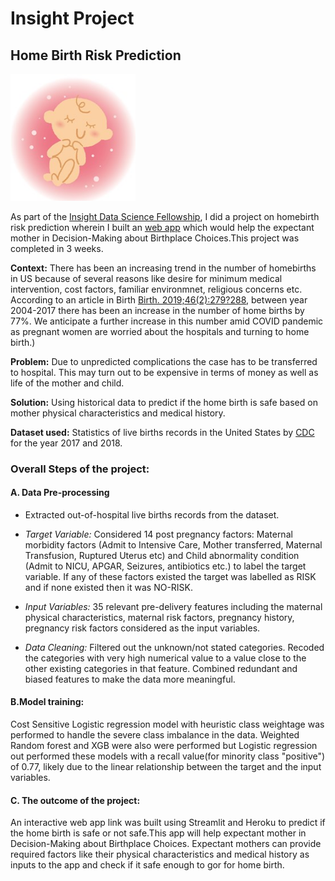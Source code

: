 # Insight Project 
## Home Birth Risk Prediction
<img src="baby21.JPG" alt="Drawing" style="width: 200px;"/>

As part of the [Insight Data Science Fellowship](https://insightfellows.com/), I did a project on homebirth risk prediction wherein I built an [web app](https://homebirth-safe.herokuapp.com) which would help the expectant mother in Decision-Making about Birthplace Choices.This project was completed in 3 weeks.

**Context:** There has been an increasing trend in the number of homebirths in US because of several reasons like desire for minimum medical intervention, cost factors, familiar environmnet, religious concerns etc. According to an article in Birth [Birth. 2019;46(2):279?288](https://www.ncbi.nlm.nih.gov/pmc/articles/PMC6642827/#:~:text=Home%20births%20increased%20by%2077%25%2C%20from%200.56%25%20of%20births,%E2%80%932017%20(Figure%202)), between year 2004-2017 there has been an increase in the number of home births by 77%. We anticipate a further increase in this number amid COVID pandemic as pregnant women are worried about the hospitals and turning to home birth.)

**Problem:** Due to unpredicted  complications the case has to be transferred to hospital. This may turn out to be expensive in terms of money as well as life of the mother and child.

**Solution:** Using historical data to predict if the home birth is safe based on mother physical characteristics and medical history.

**Dataset used:** Statistics of live births records in the United States by [CDC](https://www.cdc.gov/nchs/data_access/vitalstatsonline.htm) for the year 2017 and 2018.

### Overall Steps of the project:

#### A. Data Pre-processing

* Extracted out-of-hospital live births records from the dataset.


* *Target Variable:* Considered 14 post pregnancy factors: Maternal morbidity factors (Admit to Intensive Care, Mother transferred, Maternal Transfusion, Ruptured Uterus etc) and Child abnormality condition (Admit to NICU, APGAR, Seizures, antibiotics etc.) to label the target variable. If any of these factors existed the target was labelled as RISK and if none existed then it was NO-RISK.


* *Input Variables:* 35 relevant pre-delivery features including the maternal physical characteristics, maternal risk factors, pregnancy history, pregnancy risk factors considered as the input variables.


* *Data Cleaning:* Filtered out the unknown/not stated categories. Recoded the categories with very high numerical value to a value close to the other existing categories in that feature. Combined redundant and biased features to make the data more meaningful.


#### B.Model training:

Cost Sensitive Logistic regression model with heuristic class weightage was performed to handle the severe class imbalance in the data. Weighted Random forest and XGB were also were performed but Logistic regression out performed these models with a recall value(for minority class "positive") of 0.77, likely due to the linear relationship between the target and the input variables.

#### C. The outcome of the project:
An interactive web app link was built using Streamlit and Heroku to predict if the home birth is safe or not safe.This app will help expectant mother in Decision-Making about Birthplace Choices. Expectant mothers can provide required factors like their physical characteristics and medical history as inputs to the app and check if it safe enough to gor for home birth.






